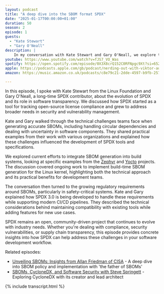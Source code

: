 ```yaml
---
layout: podcast
title: "A deep dive into the SBOM format SPDX"
date: "2025-01-17T00:00:00+01:00"
duration: 50
season: 2
episode: 1
guests:
  - "Kate Stewart"
  - "Gary O'Neall"
description: |
    In my conversation with Kate Stewart and Gary O'Neall, we explore the evolution and impact of SPDX in software transparency. From its origins in license compliance to its current role in security and vulnerability tracking, we unpack how this open standard is shaping modern software development practices. The discussion reveals fascinating insights into SBOM generation challenges and how SPDX 3.0 is being designed to meet the demands of today's CI/CD environments.
youtube: https://www.youtube.com/watch?v=fJS7_VO_Was
spotify: https://open.spotify.com/episode/0X3X8crQ152C0RFNpgc9Xt?si=652026ce49644a86
apple: https://podcasts.apple.com/gb/podcast/nerding-out-with-viktor-audio-only/id1765124230?i=1000684320045
amazon: https://music.amazon.co.uk/podcasts/c8e79c21-2dde-4597-b9fb-257ecbc2bf29/episodes/0a550b00-611e-4251-ba01-3f4cdba0dede/nerding-out-with-viktor-a-deep-dive-into-the-sbom-format-spdx-with-kate-stewart-and-gary-o'neall

---
```


In this episode, I spoke with Kate Stewart from the Linux Foundation and Gary O'Neall, a long-time SPDX contributor, about the evolution of SPDX and its role in software transparency. We discussed how SPDX started as a tool for tracking open-source license compliance and grew to address broader needs in security and vulnerability management.

Kate and Gary walked through the technical challenges teams face when generating accurate SBOMs, including handling circular dependencies and dealing with uncertainty in software components. They shared practical examples from their work with various organizations and explained how these challenges influenced the development of SPDX tools and specifications.

We explored current efforts to integrate SBOM generation into build systems, looking at specific examples from the [Zephyr](https://www.zephyrproject.org/) and [Yocto](https://www.yoctoproject.org/) projects. The discussion covered ongoing work to implement build-time SBOM generation for the Linux kernel, highlighting both the technical approach and its practical benefits for development teams.

The conversation then turned to the growing regulatory requirements around SBOMs, particularly in safety-critical systems. Kate and Gary explained how SPDX 3.0 is being developed to handle these requirements while supporting modern CI/CD pipelines. They described the technical considerations behind maintaining compatibility with existing tools while adding features for new use cases.

SPDX remains an open, community-driven project that continues to evolve with industry needs. Whether you're dealing with compliance, security vulnerabilities, or supply chain transparency, this episode provides concrete insights into how SPDX can help address these challenges in your software development workflow.

Related episodes:

- [Unveiling SBOMs: Insights from Allan Friedman of CISA](/podcast/S01E16) - A deep dive into SBOM policy and implementation with 'the father of SBOMs'
- [SBOMs, CycloneDX, and Software Security with Steve Springett](/podcast/S01E22) - Exploring CycloneDX with its creator and lead architect

{% include transcript.html %}

